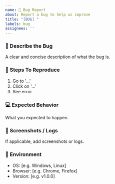 ```yaml
---
name: 🐞 Bug Report
about: Report a bug to help us improve
title: "[BUG] "
labels: bug
assignees: ''
---
```


### 🐛 Describe the Bug
A clear and concise description of what the bug is.

### 🔁 Steps To Reproduce
1. Go to '...'
2. Click on '...'
3. See error

### 💻 Expected Behavior
What you expected to happen.

### 📸 Screenshots / Logs
If applicable, add screenshots or logs.

### 🧭 Environment
- OS: [e.g. Windows, Linux]
- Browser: [e.g. Chrome, Firefox]
- Version: [e.g. v1.0.0]

